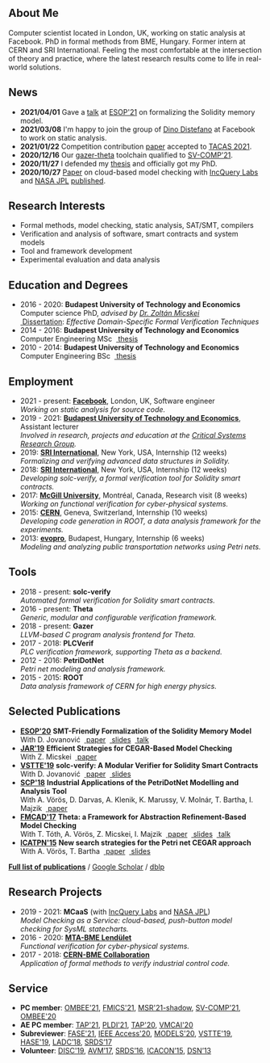 ## <i class="fas fa-user fa-fw"></i> About Me
Computer scientist located in London, UK, working on static analysis at Facebook.
PhD in formal methods from BME, Hungary.
Former intern at CERN and SRI International.
Feeling the most comfortable at the intersection of theory and practice, where the latest research results come to life in real-world solutions.

## <i class="fas fa-fire fa-fw"></i> News
- **2021/04/01** Gave a [talk](https://doi.org/10.26226/morressier.604907f41a80aac83ca25d57) at [ESOP'21](https://etaps.org/2021/esop) on formalizing the Solidity memory model.
- **2021/03/08** I'm happy to join the group of [Dino Distefano](https://www.linkedin.com/in/dinodistefano) at Facebook to work on static analysis.
- **2021/01/22** Competition contribution [paper](publications/tacas2021.pdf) accepted to [TACAS 2021](https://etaps.org/2021/tacas).
- **2020/12/16** Our [gazer-theta](https://github.com/ftsrg/theta) toolchain qualified to [SV-COMP'21](https://sv-comp.sosy-lab.org/2021/).
- **2020/11/27** I defended my [thesis](https://repozitorium.omikk.bme.hu/bitstream/handle/10890/13523/ertekezes.pdf) and officially got my PhD.
- **2020/10/27** [Paper](publications/openmbee2020.pdf) on cloud-based model checking with [IncQuery Labs](https://www.incquerylabs.com/) and [NASA JPL](https://www.jpl.nasa.gov/) [published](https://dl.acm.org/doi/10.1145/3417990.3421407).

## <i class="fas fa-lightbulb fa-fw"></i> Research Interests
- Formal methods, model checking, static analysis, SAT/SMT, compilers
- Verification and analysis of software, smart contracts and system models
- Tool and framework development
- Experimental evaluation and data analysis

## <i class="fas fa-graduation-cap fa-fw"></i> Education and Degrees
- 2016 - 2020: **Budapest University of Technology and Economics**  
  Computer science PhD, _advised by [Dr. Zoltán Micskei](http://mit.bme.hu/~micskeiz/)_  
  [<i class="fas fa-file-alt"></i>&nbsp;Dissertation](https://repozitorium.omikk.bme.hu/bitstream/handle/10890/13523/ertekezes.pdf): _Effective Domain-Specific Formal Verification Techniques_
- 2014 - 2016: **Budapest University of Technology and Economics**  
  Computer Engineering MSc &nbsp;[<i class="fas fa-file-alt"></i>&nbsp;thesis](publications/mscthesis2015.pdf)
- 2010 - 2014: **Budapest University of Technology and Economics**  
  Computer Engineering BSc &nbsp;[<i class="fas fa-file-alt"></i>&nbsp;thesis](publications/bscthesis2013.pdf)

## <i class="fas fa-globe fa-fw"></i> Employment
- 2021 - present: **[Facebook](https://www.facebook.com/)**, London, UK, Software engineer  
  _Working on static analysis for source code._
- 2019 - 2021: **[Budapest University of Technology and Economics](http://www.bme.hu/?language=en)**, Assistant lecturer  
  _Involved in research, projects and education at the [Critical Systems Research Group](http://inf.mit.bme.hu/en)._
- 2019: **[SRI International](https://www.sri.com/)**, New York, USA, Internship (12 weeks) [<i class="fab fa-github"></i>](https://github.com/SRI-CSL/solidity) [<i class="fas fa-file-alt"></i>](publications/esop2020.pdf)  
  _Formalizing and verifying advanced data structures in Solidity._
- 2018: **[SRI International](https://www.sri.com/)**, New York, USA, Internship (12 weeks) [<i class="fab fa-github"></i>](https://github.com/SRI-CSL/solidity) [<i class="fas fa-file-alt"></i>](publications/vstte2019.pdf)  
  _Developing solc-verify, a formal verification tool for Solidity smart contracts._
- 2017: **[McGill University](http://www.mcgill.ca/)**, Montréal, Canada, Research visit (8 weeks) [<i class="fas fa-comment-alt"></i>](https://www.slideshare.net/AkosHajdu/software-verification-with-abstractionbased-methods)  
  _Working on functional verification for cyber-physical systems._
- 2015: **[CERN](http://home.cern/)**, Geneva, Switzerland, Internship (10 weeks) [<i class="fab fa-github"></i>](https://github.com/root-project/root) [<i class="fas fa-file-alt"></i>](http://cds.cern.ch/record/2044503)  
  _Developing code generation in ROOT, a data analysis framework for the experiments._
- 2013: **[evopro](http://www.evopro.hu/en)**, Budapest, Hungary, Internship (6 weeks) [<i class="fas fa-file-alt"></i>](publications/scp2017.pdf)  
  _Modeling and analyzing public transportation networks using Petri nets._

## <i class="fas fa-desktop fa-fw"></i> Tools
- 2018 - present: **solc-verify** [<i class="fab fa-github"></i>](https://github.com/SRI-CSL/solidity) [<i class="fas fa-file-alt"></i>](publications/vstte2019.pdf) [<i class="fas fa-video"></i>](https://www.youtube.com/watch?v=1q2gSm3NuQA)  
  _Automated formal verification for Solidity smart contracts._
- 2016 - present: **Theta** [<i class="fab fa-github"></i>](https://github.com/ftsrg/theta) [<i class="fas fa-file-alt"></i>](publications/fmcad2017.pdf) [<i class="fas fa-video"></i>](https://oc-presentation.ltcc.tuwien.ac.at/engage/theodul/ui/core.html?id=c658c37e-ae70-11e7-a0dd-bb49f3cb440c)  
  _Generic, modular and configurable verification framework._
- 2018 - present: **Gazer** [<i class="fab fa-github"></i>](https://github.com/ftsrg/gazer) [<i class="fas fa-file-alt"></i>](publications/tacas2021.pdf)  
  _LLVM-based C program analysis frontend for Theta._
- 2017 - 2018: **PLCVerif** [<i class="fab fa-gitlab"></i>](https://gitlab.com/plcverif-oss/)  
  _PLC verification framework, supporting Theta as a backend._
- 2012 - 2016: **PetriDotNet** [<i class="fas fa-external-link-alt"></i>](https://inf.mit.bme.hu/en/research/tools/petridotnet) [<i class="fas fa-file-alt"></i>](publications/scp2017.pdf)  
  _Petri net modeling and analysis framework._
- 2015 - 2015: **ROOT** [<i class="fab fa-github"></i>](https://github.com/root-project/root) [<i class="fas fa-file-alt"></i>](http://cds.cern.ch/record/2044503)  
  _Data analysis framework of CERN for high energy physics._

## <i class="fas fa-file-alt fa-fw"></i> Selected Publications
- **[ESOP'20](https://www.etaps.org/2020/esop)** **SMT-Friendly Formalization of the Solidity Memory Model**  
  With D. Jovanović &nbsp;[<i class="fas fa-file-alt"></i>&nbsp;paper](publications/esop2020.pdf) &nbsp;[<i class="fas fa-comment-alt"></i>&nbsp;slides](publications/slides/smt2020.pdf) &nbsp;[<i class="fas fa-video"></i>&nbsp;talk](https://youtu.be/B3ML9vGituk?t=626)
- **[JAR'19](https://link.springer.com/article/10.1007/s10817-019-09535-x)** **Efficient Strategies for CEGAR-Based Model Checking**  
  With Z. Micskei  &nbsp;[<i class="fas fa-file-alt"></i>&nbsp;paper](https://link.springer.com/content/pdf/10.1007%2Fs10817-019-09535-x.pdf)
- **[VSTTE'19](https://sri-csl.github.io/VSTTE19/)** **solc-verify: A Modular Verifier for Solidity Smart Contracts**  
  With D. Jovanović &nbsp;[<i class="fas fa-file-alt"></i>&nbsp;paper](publications/vstte2019.pdf) &nbsp;[<i class="fas fa-comment-alt"></i>&nbsp;slides](publications/slides/vstte2019.pdf)
- **[SCP'18](https://www.sciencedirect.com/journal/science-of-computer-programming/vol/157)** **Industrial Applications of the PetriDotNet Modelling and Analysis Tool**  
  With A. Vörös, D. Darvas, A. Klenik, K. Marussy, V. Molnár, T. Bartha, I. Majzik &nbsp;[<i class="fas fa-file-alt"></i>&nbsp;paper](publications/scp2017.pdf)
- **[FMCAD'17](http://www.cs.utexas.edu/users/hunt/FMCAD/FMCAD17/)** **Theta: a Framework for Abstraction Refinement-Based Model Checking**  
  With T. Tóth, A. Vörös, Z. Micskei, I. Majzik &nbsp;[<i class="fas fa-file-alt"></i>&nbsp;paper](publications/fmcad2017.pdf) &nbsp;[<i class="fas fa-comment-alt"></i>&nbsp;slides](publications/slides/fmcad2017.pdf) &nbsp;[<i class="fas fa-video"></i>&nbsp;talk](https://oc-presentation.ltcc.tuwien.ac.at/engage/theodul/ui/core.html?id=c658c37e-ae70-11e7-a0dd-bb49f3cb440c)
- **[ICATPN'15](http://di.ulb.ac.be/verif/pn2015acsd2015/)** **New search strategies for the Petri net CEGAR approach**  
  With A. Vörös, T. Bartha &nbsp;[<i class="fas fa-file-alt"></i>&nbsp;paper](publications/icatpn2015.pdf) &nbsp;[<i class="fas fa-comment-alt"></i>&nbsp;slides](publications/slides/icatpn2015.pdf)

**[Full list of publications](publications.html)** / [Google Scholar](https://scholar.google.hu/citations?user=7z74iO8AAAAJ) / [dblp](https://dblp.uni-trier.de/pers/hd/h/Hajdu:=Aacute=kos)

## <i class="fas fa-cogs fa-fw"></i> Research Projects
- 2019 - 2021: **MCaaS** (with [IncQuery Labs](https://www.incquerylabs.com/) and [NASA JPL](https://www.jpl.nasa.gov/))  
  _Model Checking as a Service: cloud-based, push-button model checking for SysML statecharts._
- 2016 - 2020: **[MTA-BME Lendület](http://lendulet.inf.mit.bme.hu/)**  
  _Functional verification for cyber-physical systems._
- 2017 - 2018: **[CERN-BME Collaboration](https://inf.mit.bme.hu/en/research/projects/theta4plcverif)**  
  _Application of formal methods to verify industrial control code._

## <i class="fas fa-university fa-fw"></i> Service
- **PC member**: [OMBEE'21](https://conf.researchr.org/track/models-2021/models-2021-workshops#Accepted-Workshops), [FMICS'21](https://qonfest2021.lacl.fr/), [MSR'21-shadow](https://2021.msrconf.org/track/msr-2021-shadow-pc), [SV-COMP'21](https://sv-comp.sosy-lab.org/2021/), [OMBEE'20](https://www.openmbee.org/models2020.html)
- **AE PC member**: [TAP'21](https://www.univ-orleans.fr/lifo/events/TAP2021/), [PLDI'21](https://conf.researchr.org/home/pldi-2021), [TAP'20](https://tap.sosy-lab.org/2020/), [VMCAI'20](https://popl20.sigplan.org/home/VMCAI-2020)
- **Subreviewer**: [FASE'21](https://etaps.org/2021/fase), [IEEE Access'20](https://ieeeaccess.ieee.org/), [MODELS'20](http://www.modelsconference.org/), [VSTTE'19](https://sri-csl.github.io/VSTTE19/), [HASE'19](http://cloud.hdu.edu.cn/hase2019/), [LADC’18](http://www.inf.unioeste.br/ladc2018/), [SRDS’17](http://srds2017.comp.polyu.edu.hk/)
- **Volunteer**: [DISC'19](http://www.disc-conference.org/wp/disc2019/), [AVM’17](http://avm2017.inf.mit.bme.hu/), [SRDS’16](http://srds2016.inf.mit.bme.hu/), [ICACON’15](http://icacon2015.inf.mit.bme.hu/), [DSN’13](http://2013.dsn.org/)
